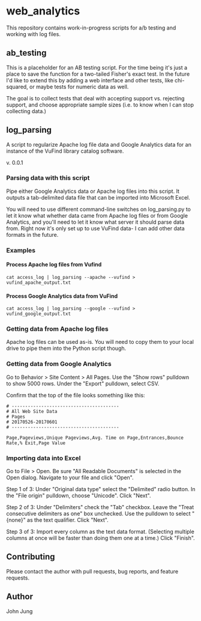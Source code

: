 # web_analytics

This repository contains work-in-progress scripts for a/b testing and working
with log files. 

## ab_testing

This is a placeholder for an AB testing script. For the time being it's just a
place to save the function for a two-tailed Fisher's exact test. In the future
I'd like to extend this by adding a web interface and other tests, like
chi-squared, or maybe tests for numeric data as well. 

The goal is to collect tests that deal with accepting support vs. rejecting 
support, and choose appropriate sample sizes (i.e. to know when I can stop
collecting data.)

## log_parsing

A script to regularize Apache log file data and Google Analytics data for an
instance of the VuFind library catalog software.

v. 0.0.1

### Parsing data with this script

Pipe either Google Analytics data or Apache log files into this script. It
outputs a tab-delimited data file that can be imported into Microsoft Excel. 

You will need to use different command-line switches on log_parsing.py to let
it know what whether data came from Apache log files or from Google Analytics, 
and you'll need to let it know what server it should parse data from. Right now
it's only set up to use VuFind data- I can add other data formats in the future. 

### Examples

#### Process Apache log files from Vufind

```
cat access_log | log_parsing --apache --vufind > vufind_apache_output.txt
```

#### Process Google Analytics data from VuFind
```
cat access_log | log_parsing --google --vufind > vufind_google_output.txt
```

### Getting data from Apache log files

Apache log files can be used as-is. You will need to copy them to your local
drive to pipe them into the Python script though. 

### Getting data from Google Analytics

Go to Behavior > Site Content > All Pages. 
Use the "Show rows" pulldown to show 5000 rows. 
Under the "Export" pulldown, select CSV. 

Confirm that the top of the file looks something like this:

```
# ----------------------------------------
# All Web Site Data
# Pages
# 20170526-20170601
# ----------------------------------------

Page,Pageviews,Unique Pageviews,Avg. Time on Page,Entrances,Bounce Rate,% Exit,Page Value
```

### Importing data into Excel

Go to File > Open.
Be sure "All Readable Documents" is selected in the Open dialog. 
Navigate to your file and click "Open". 

Step 1 of 3:
Under "Original data type" select the "Delimited" radio button. 
In the "File origin" pulldown, choose "Unicode". 
Click "Next". 

Step 2 of 3:
Under "Delimiters" check the "Tab" checkbox. 
Leave the "Treat consecutive delimiters as one" box unchecked.
Use the pulldown to select "{none}" as the text qualifier.
Click "Next".

Step 3 of 3:
Import every column as the text data format. (Selecting multiple columns at
once will be faster than doing them one at a time.) 
Click "Finish". 

## Contributing

Please contact the author with pull requests, bug reports, and feature
requests.

## Author

John Jung
